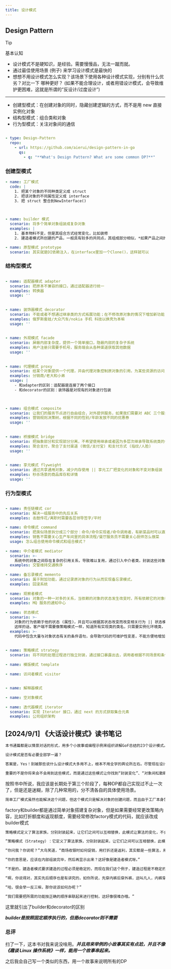 ```yaml
---
title: 设计模式
---
```


## Design Pattern


> [!TIP]
> 基本认知
> - 设计模式不是硬知识，是经验。需要慢慢品，无法一蹴而就。
> - 通过最佳使用场景 (例子) 来学习设计模式是最快的
> - 想想不用设计模式怎么实现？该场景下使用各种设计模式实现，分别有什么优劣？对比一下 哪种更好？ (如果不能合理设计，或者用错设计模式，会导致维护更困难，这就是所谓的“反设计/过度设计”)



---


- 创建型模式：在创建对象的同时，隐藏创建逻辑的方式，而不是用 new 直接实例化对象
- 结构型模式：组合类和对象
- 行为型模式：关注对象间的通信


```yaml

- type: Design-Pattern
  repo:
    - url: https://github.com/aierui/design-pattern-in-go
      qs:
        - q: "**What's Design Pattern? What are some common DP?**"

```



### 创建型模式


```yaml
- name: 工厂模式
  code: |
  	1. 把某个对象的不同种类定义成 struct
    2. 把该对象的不同属性定义成 interface
    3. 把 struct 整合到NewInterface()


	
- name: builder 模式
  scenario: 将多个简单对象组装成复杂对象
  examples: |
    1. 基本物料不变，但是其组合方式经常变化，比如装修
    2. 建造者模式所创建的产品，一般具有较多的共同点，其组成部分相似，*如果产品之间的差异性很大，则不适合使用建造者模式*，因此其使用场景有一定的局限性

- name: 原型模式 prototype
  scenario: 其实就是DI依赖注入，在interface里加一个Clone()，这样就可以

```




### 结构型模式



```yaml

- name: 适配器模式 adapter
  scenario: 把原本不兼容的接口，通过适配器进行统一
  examples: 转换器
  usage: ''
  
  
- name: 装饰器模式 decorator
  scenario: 不能或者不想通过继承类的方式拓展功能；在不修改原对象的情况下增加新功能 (避免直接继承导致子类膨胀问题)
  examples: 俄罗斯套娃/大众汽车/nokia 手机 科技以换壳为本嘛
  usage: ''
  
  
- name: 外观模式 facade
  scenario: 屏蔽内部复杂度，提供一个简单接口，隐蔽内部的复杂子系统
  examples: 用户注册只需要手机号，服务端会从各种渠道获取其他数据
  usage: ''
  
  
- name: 代理模式 proxy
  scenario: 给某个对象提供一个代理，并由代理对象控制原对象的引用，为某些资源的访问，对象的类的易用操作上提供方便使用的代理服务；
  examples: 分销商/老大和小弟
  usage: |
    - 和adapter的区别：适配器是连接了两个接口
    - 和decorator的区别：装饰器是对现有的对象进行包装


	
- name: 组合模式 composite
  scenario: 让我们的服务节点进行自由组合，对外提供服务，如果我们需要对 ABC 三个服务随意进行组合，
  examples: 营销规则决策树，根据不同的性别/年龄发放不同的优惠券
  usage: ''
  
  
- name: 桥接模式 bridge
  scenario: 把抽象部分和实现部分分离，不希望使用继承或者因为多层次继承导致系统类的个数急剧增加的系统
  examples: 聚合支付，聚合了支付渠道 (微信/支付宝) 和支付方式 (指纹/人脸)
  usage: ''
  
  
- name: 享元模式 flyweight
  scenario: 通过共享通用对象，减少内存使用 || 享元工厂把变化的对象和不变对象组装
  examples: 秒杀场景的商品库存和详情
  usage: ''

```


### 行为型模式

```yaml

- name: 责任链模式 cor
  scenario: 解决一组服务中的先后关系
  examples: 击鼓传花/离职时需要各层领导签字/平时
  
- name: 命令模式 command
  scenario: 把类似场景拆分成三个部分：命令/命令实现者/命令调用者，有新菜品时可以直接新增，很容易拓展外部调用
  examples: 销售不需要关心生产车间里的具体流程/餐厅服务员不需要关心厨师怎么做菜
  usage: 怎么组合使用命令模式和组合模式？
  
- name: 中介者模式 mediator
  scenario: >-
    系统中的对象之间存在复杂的引用关系，导致难以复用，通过引入中介者类，封装这些对象之间的引用关系，如果需要改变行为，则引入新的中介者类即可，不需要删除原中介者，
  examples: 交警维持交通秩序
  
- name: 备忘录模式 memento
  scenario: 属于附加功能，通过记录原对象的行为从而实现备忘录模式，
  examples: 回滚系统
  
- name: 观察者模式
  scenario: 对象的一种一对多的关系，当依赖的对象的状态发生改变时，所有依赖它的对象都得到通知并被自动更新，可以用观察者模式构建链式触发机制
  examples: MQ 服务的通知中心
  
- name: 状态模式
  scenario: >-
    对象的行为依赖于他的状态 (属性)，并且可以根据其状态改变而改变相关行为 || 状态模式的核心在于环境类，环境类可以根据不同场景调用不同实现类 ||
    这样的话，客户端不需要像策略模式一样，知道所有实现类的类名，只需要实例化环境类，就可以实现需要的功能
  examples: >-
    代码中包含大量与对象状态有关的条件语句，会导致代码的可维护性变差，不能方便地增加和删除状态，使客户类与类库之间的耦合增强，在这些条件语句中包含了对象的行为，而且这些条件对应对象的各种状态
	
	
- name: 策略模式 strategy
  scenario: 将不同的处理过程进行独立封装，通过接口暴露出去，调用者根据不同场景和条件，使用不同策略不需要了解其中细节
  
- name: 模版模式 template
  
- name: 访问者模式 visitor
  
  
- name: 解释器模式
  
- name: 空对象模式
  
- name: 迭代器模式 iterator
  scenario: 实现 Iterator 接口，通过 next 的方式获取集合元素
  examples: 公司组织架构

```






## [2024/9/1] 《大话设计模式》读书笔记

```markdown
本书通篇都是以情景对话的形式，用多个小故事或编程示例来组织讲解GoF总结的23个设计模式。本书共分为29章。其中，第1、3、4、5章着重讲解了面向对象的意义、好处以及几个重要的设计原则；第2章，以及第6到第28章详细讲解了23个设计模式；第29章是对设计模式的全面总结。附录部分是通过一个例子的演变为初学者介绍了面向对象的基本概念。
```


```markdown
设计模式是否有必要全部学一遍？

答案是，Yes！别被那些说什么设计模式大多用不上，根本不用全学的舆论所左右。尽管现在设计模式远远不止23种，对所有都有研究是不太容易的，但就像作者本人一样，在学习GoF总结的23个设计模式过程中，你会被那些编程大师们进行伟大的技术思想洗礼，不断增加自己对面向对象的深入理解，从而更好的把这种思想发扬光大。这就如同高中时学立体几何感觉没用，但当你装修好房子购买家俱时才知道，有空间感，懂得空间计算是如何的重要，你完全可能遇到买了一个大号的冰箱却放不进厨房，或买了开关门的衣橱（移门不占空间）却因床在旁边堵住了门而打不开的尴尬。

重要的不是你将来会不会用到这些模式，而是通过这些模式让你找到“封装变化”​、​“对象间松散耦合”​、​“针对接口编程”的感觉，从而设计出易维护、易扩展、易复用、灵活性好的程序。成为诗人后可能不需要刻意地按照某种模式去创作，但成为诗人前他们一定是认真地研究过成百上千的唐诗宋词、古今名句。如果说，数学是思维的体操，那设计模式，就是面向对象编程思维的体操。
```

按照书中所说，我应该是长期处于第三个阶段了，每种DP都自己实现过不止一次了，但是还是迷糊，除了几种常用的，分不清各自的具体使用场景。






```markdown
简单工厂模式虽然也能解决这个问题，但这个模式只是解决对象的创建问题，而且由于工厂本身包括了所有的收费方式，商场是可能经常性地更改打折额度和返利额度，每次维护或扩展收费方式都要改动这个工厂，以致代码需重新编译部署，这真的是很糟糕的处理方式，所以用它不是最好的办法。面对算法的时常变动，应该有更好的办法。好好去研究一下其他的设计模式，你会找到答案的
```

factory和builder都是通过简单对象搭建复杂对象，但是如果需要经常更改策略内容，比如打折额度和返现额度，需要经常修改factory模式的代码，就应该改成builder模式

```markdown
策略模式定义了算法家族，分别封装起来，让它们之间可以互相替换，此模式让算法的变化，不会影响到使用算法的客户。看来商场收银系统应该考虑用策略模式？

”策略模式（Strategy）​：它定义了算法家族，分别封装起来，让它们之间可以互相替换，此模式让算法的变化，不会影响到使用算法的客户。​[DP]

“你问我？你说呢？​”大鸟笑道，​“商场收银时如何促销，用打折还是返利，其实都是一些算法，用工厂来生成算法对象，这没有错，但算法本身只是一种策略，最重要的是这些算法是随时都可能互相替换的，这就是变化点，而封装变化点是我们面向对象的一种很重要的思维方式。我们来看看策略模式的结构图和基本代码。​”
```


```markdown
“你的意思是，应该在内部组装完毕，然后再显示出来？这好像是建造者模式呀。”

“不是的，建造者模式要求建造的过程必须是稳定的，而现在我们这个例子，建造过程是不稳定的，比如完全可以内穿西装，外套T恤，再加披风，打上领带，皮鞋外再穿上破球鞋；当然也完全可以只穿条裤衩就算完成。换句话就是说，通过服饰组合出一个有个性的人完全可以有无数种方案，并非是固定的。​”

“啊，你说得对，其实先后顺序也是有讲究的，如你所说，先穿内裤后穿外裤，这叫凡人，内裤穿到外裤外面，那就是超人了。​”

“哈，很会举一反三嘛，那你说该如何办呢？​”

“我们需要把所需的功能按正确的顺序串联起来进行控制，这好像很难办哦。​”
```

这里就引出了builder和decorator的区别

***builder是按照固定顺序执行的，但是decorator则不需要***


### 总评

扫了一下，这本书对我来说没啥用。***并且用来举例的小故事其实有点尬，并且不像《趣谈 Linux 操作系统》一样，能用一个故事串起来。***

之后我会自己写一个类似的东西，用一个故事来说明所有的DP



